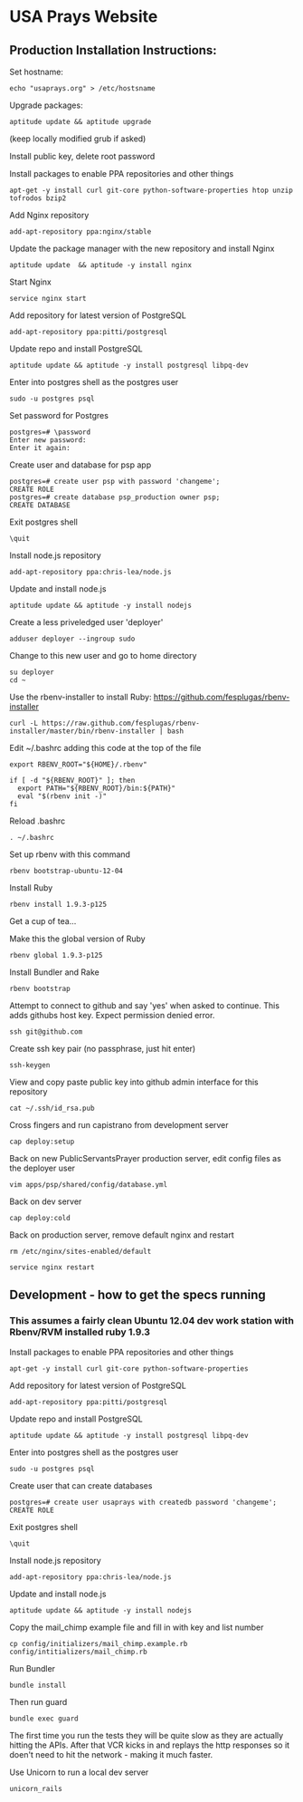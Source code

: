 # USA Prays Website

## Production Installation Instructions:

Set hostname:

    echo "usaprays.org" > /etc/hostsname

Upgrade packages:

    aptitude update && aptitude upgrade

(keep locally modified grub if asked)

Install public key, delete root password

Install packages to enable PPA repositories and other things

    apt-get -y install curl git-core python-software-properties htop unzip tofrodos bzip2

Add Nginx repository

    add-apt-repository ppa:nginx/stable

Update the package manager with the new repository and install Nginx

    aptitude update  && aptitude -y install nginx

Start Nginx

    service nginx start

Add repository for latest version of PostgreSQL

    add-apt-repository ppa:pitti/postgresql

Update repo and install PostgreSQL

    aptitude update && aptitude -y install postgresql libpq-dev

Enter into postgres shell as the postgres user

    sudo -u postgres psql

Set password for Postgres

    postgres=# \password
    Enter new password: 
    Enter it again:

Create user and database for psp app

    postgres=# create user psp with password 'changeme';
    CREATE ROLE
    postgres=# create database psp_production owner psp;
    CREATE DATABASE

Exit postgres shell

    \quit

Install node.js repository

    add-apt-repository ppa:chris-lea/node.js

Update and install node.js

    aptitude update && aptitude -y install nodejs

Create a less priveledged user 'deployer'

    adduser deployer --ingroup sudo

Change to this new user and go to home directory

    su deployer
    cd ~

Use the rbenv-installer to install Ruby:  https://github.com/fesplugas/rbenv-installer

    curl -L https://raw.github.com/fesplugas/rbenv-installer/master/bin/rbenv-installer | bash

Edit ~/.bashrc adding this code at the top of the file

    export RBENV_ROOT="${HOME}/.rbenv"

    if [ -d "${RBENV_ROOT}" ]; then
      export PATH="${RBENV_ROOT}/bin:${PATH}"
      eval "$(rbenv init -)"
    fi

Reload .bashrc

    . ~/.bashrc

Set up rbenv with this command

    rbenv bootstrap-ubuntu-12-04

Install Ruby

    rbenv install 1.9.3-p125

Get a cup of tea...

Make this the global version of Ruby

    rbenv global 1.9.3-p125

Install Bundler and Rake

    rbenv bootstrap

Attempt to connect to github and say 'yes' when asked to continue.  This adds githubs host key.  Expect permission denied error.

    ssh git@github.com

Create ssh key pair (no passphrase, just hit enter)

    ssh-keygen

View and copy paste public key into github admin interface for this repository

    cat ~/.ssh/id_rsa.pub

Cross fingers and run capistrano from development server

    cap deploy:setup

Back on new PublicServantsPrayer production server, edit config files as the deployer user

    vim apps/psp/shared/config/database.yml

Back on dev server

    cap deploy:cold

Back on production server, remove default nginx and restart

    rm /etc/nginx/sites-enabled/default
    
    service nginx restart


## Development - how to get the specs running

### This assumes a fairly clean Ubuntu 12.04 dev work station with Rbenv/RVM installed ruby 1.9.3

Install packages to enable PPA repositories and other things

    apt-get -y install curl git-core python-software-properties

Add repository for latest version of PostgreSQL

    add-apt-repository ppa:pitti/postgresql

Update repo and install PostgreSQL

    aptitude update && aptitude -y install postgresql libpq-dev

Enter into postgres shell as the postgres user

    sudo -u postgres psql

Create user that can create databases

    postgres=# create user usaprays with createdb password 'changeme';
    CREATE ROLE

Exit postgres shell

    \quit

Install node.js repository

    add-apt-repository ppa:chris-lea/node.js

Update and install node.js

    aptitude update && aptitude -y install nodejs

Copy the mail_chimp example file and fill in with key and list number

    cp config/initializers/mail_chimp.example.rb config/intitializers/mail_chimp.rb

Run Bundler

    bundle install

Then run guard

    bundle exec guard

The first time you run the tests they will be quite slow as they are actually hitting the APIs.  After that VCR kicks in and replays the http responses so it doen't need to hit the network - making it much faster.

Use Unicorn to run a local dev server

    unicorn_rails

